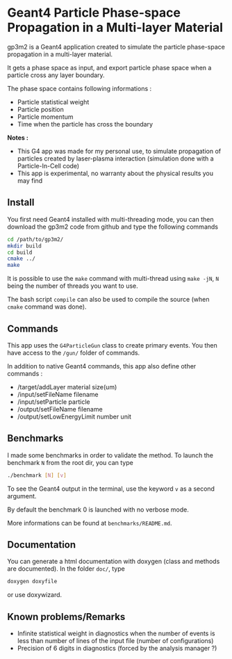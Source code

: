 # Geant4 Particle Phase-space Propagation in a Multi-layer Material

gp3m2 is a Geant4 application created to simulate the particle phase-space propagation in a multi-layer material.

It gets a phase space as input, and export particle phase space when a particle cross any layer boundary.

The phase space contains following informations :
- Particle statistical weight
- Particle position
- Particle momentum
- Time when the particle has cross the boundary

**Notes :**
- This G4 app was made for my personal use, to simulate propagation of particles created by laser-plasma interaction (simulation done with a Particle-In-Cell code)
- This app is experimental, no warranty about the physical results you may find

## Install

You first need Geant4 installed with multi-threading mode,
you can then download the gp3m2 code from github and type the following commands

```bash
cd /path/to/gp3m2/
mkdir build
cd build
cmake ../
make
```

It is possible to use the `make` command with multi-thread using `make -jN`,
`N` being the number of threads you want to use.

The bash script `compile` can also be used to compile the source (when `cmake` command was done).

## Commands

This app uses the `G4ParticleGun` class to create primary events.
You then have access to the `/gun/` folder of commands.

In addition to native Geant4 commands, this app also define other commands :
- /target/addLayer material size(um)
- /input/setFileName filename
- /input/setParticle particle
- /output/setFileName filename
- /output/setLowEnergyLimit number unit

## Benchmarks

I made some benchmarks in order to validate the method.
To launch the benchmark `N` from the root dir, you can type

```bash
./benchmark [N] [v]
```

To see the Geant4 output in the terminal, use the keyword `v` as a second argument.

By default the benchmark 0 is launched with no verbose mode.

More informations can be found at `benchmarks/README.md`.

## Documentation

You can generate a html documentation with doxygen (class and methods are documented).
In the folder `doc/`, type

```bash
doxygen doxyfile
```

or use doxywizard.

## Known problems/Remarks

- Infinite statistical weight in diagnostics when the number of events is less than number of lines of the input file (number of configurations)
- Precision of 6 digits in diagnostics (forced by the analysis manager ?)
